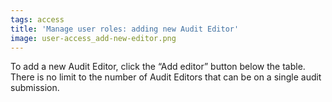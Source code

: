 ```yaml
---
tags: access
title: 'Manage user roles: adding new Audit Editor'
image: user-access_add-new-editor.png
---
```


To add a new Audit Editor, click the “Add editor” button below the table. There is no limit to the number of Audit Editors that can be on a single audit submission. 
